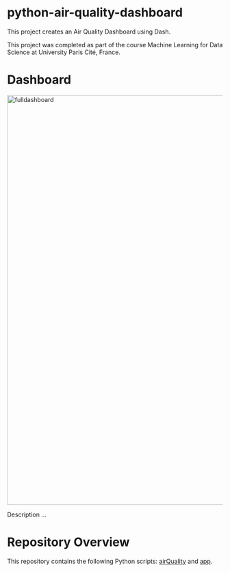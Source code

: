 # python-air-quality-dashboard

This project creates an Air Quality Dashboard using Dash.

This project was completed as part of the course Machine Learning for Data Science at University Paris Cité, France.

# Dashboard
<img width="957" alt="fulldashboard" src="https://github.com/user-attachments/assets/62ba2859-6397-4179-b45e-bae070bd5386" />

Description ...

# Repository Overview
This repository contains the following Python scripts: [airQuality](airQuality.py) and [app](app.py).
